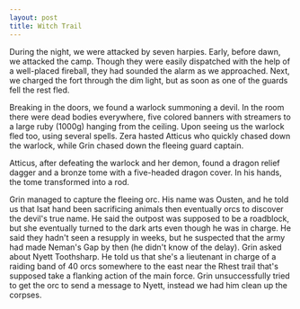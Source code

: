 ```yaml
---
layout: post
title: Witch Trail
---
```

During the night, we were attacked by seven harpies. Early, before dawn, we attacked the camp. Though they were easily dispatched with the help of a well-placed fireball, they had sounded the alarm as we approached. Next, we charged the fort through the dim light, but as soon as one of the guards fell the rest fled.

Breaking in the doors, we found a warlock summoning a devil. In the room there were dead bodies everywhere, five colored banners with streamers to a large ruby (1000g) hanging from the ceiling. Upon seeing us the warlock fled too, using several spells. Zera hasted Atticus who quickly chased down the warlock, while Grin chased down the fleeing guard captain.

Atticus, after defeating the warlock and her demon, found a dragon relief dagger and a bronze tome with a five-headed dragon cover. In his hands, the tome transformed into a rod.

Grin managed to capture the fleeing orc. His name was Ousten, and he told us that Isat hand been sacrificing animals then eventually orcs to discover the devil's true name. He said the outpost was supposed to be a roadblock, but she eventually turned to the dark arts even though he was in charge. He said they hadn't seen a resupply in weeks, but he suspected that the army had made Neman's Gap by then (he didn't know of the delay). Grin asked about Nyett Toothsharp. He told us that she's a lieutenant in charge of a raiding band of 40 orcs somewhere to the east near the Rhest trail that's supposed take a flanking action of the main force. Grin unsuccessfully tried to get the orc to send a message to Nyett, instead we had him clean up the corpses.
